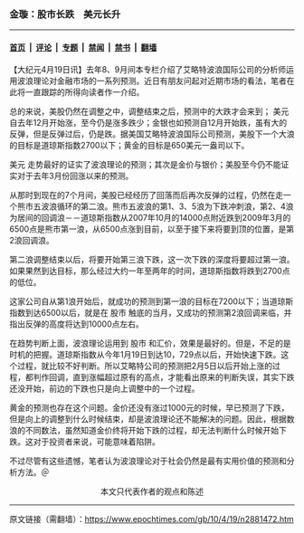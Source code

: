 ### 金璇：股市长跌　美元长升

---

#### [首页](../../../..?n2881472) &nbsp;|&nbsp; [评论](../../../../../epoch-comment?n2881472) &nbsp;|&nbsp; [专题](../../../../../epoch-special?n2881472) &nbsp;|&nbsp; [禁闻](../../../../../epoch-news?n2881472) &nbsp;|&nbsp; [禁书](../../../../../books?n2881472) &nbsp;|&nbsp; [翻墙](https://github.com/gfw-breaker/nogfw/blob/master/README.md?n2881472)


<div class="post_content" id="artbody" itemprop="articleBody">
 <!-- article content begin -->
 <p>
  【大纪元4月19日讯】去年8、9月间本专栏介绍了艾略特波浪国际公司的分析师运用波浪理论对金融市场的一系列预测。近日有朋友问起对近期市场的看法，笔者在此将一直跟踪的所得向读者作一介绍。
 </p>
 <p>
  总的来说，美股仍然在调整之中，调整结束之后，预测中的大跌才会来到；
  <ok href="https://www.epochtimes.com/gb/tag/%E7%BE%8E%E5%85%83.html">
   美元
  </ok>
  自去年12月开始涨，至今仍是涨多跌少；金银也如预测自12月开始跌，虽有大的反弹，但是反弹过后，仍是跌。据美国艾略特波浪国际公司预测，美股下一个大浪的目标是道琼斯指数2700以下；黄金的目标是650美元一盎司以下。
 </p>
 <p>
  <ok href="https://www.epochtimes.com/gb/tag/%E7%BE%8E%E5%85%83.html">
   美元
  </ok>
  走势最好的证实了波浪理论的预测；其次是金价与银价；美股至今仍不能证实对于去年3月份回涨以来的预测。
 </p>
 <p>
  从那时到现在的7个月间，美股已经经历了回落而后再次反弹的过程，仍然在走一个熊市五波浪循环的第二浪。熊市五波浪的第1、3、5浪为下跌冲刺浪，第2、4浪为居间的回调浪－－道琼斯指数从2007年10月的14000点附近跌到2009年3月的6500点是熊市第一浪，从6500点涨到目前，以至于接下来将要到顶的位置，是第2浪回调浪。
 </p>
 <p>
  第二浪调整结束以后，将要开始第三浪下跌，这一次下跌的深度将要超过第一浪。如果果然到达目标，那么经过大约一年至两年的时间，道琼斯指数将跌到2700点的低位。
 </p>
 <p>
  这家公司自从第1浪开始后，就成功的预测到第一浪的目标在7200以下；当道琼斯指数到达6500以后，就是在
  <ok href="https://www.epochtimes.com/gb/tag/%E8%82%A1%E5%B8%82.html">
   股市
  </ok>
  触底的当月，又成功的预测第2浪回调来临，并指出反弹的高度将达到10000点左右。
 </p>
 <p>
  在趋势判断上面，波浪理论运用到
  <ok href="https://www.epochtimes.com/gb/tag/%E8%82%A1%E5%B8%82.html">
   股市
  </ok>
  和汇价，效果是最好的。但是，不足的是时机的把握。道琼斯指数从今年1月19日到达10，729点以后，开始快速下跌。这个过程，就比较不好判断。所以艾略特公司的预测把2月5日以后开始上涨的过程，都判作回调，直到涨幅超过原有的高点，才能看出原来的判断失误，其实下跌还没开始，前边的下跌也只是向上调整中的一个过程。
 </p>
 <p>
  黄金的预测也存在这个问题。金价还没有涨过1000元的时候，早已预测了下跌，但是向上的调整到什么时候结束，却是波浪理论还不能解决的问题。因此，根据数浪的不同数法，虽然知道金价终将开始下跌的过程，却无法判断什么时候开始下跌。这对于投资者来说，可能意味着陷阱。
 </p>
 <p>
  不过尽管有这些遗憾，笔者认为波浪理论对于社会仍然是最有实用价值的预测和分析方法。＠
  <font color="#ffffff">
   (http://www.dajiyuan.com)
  </font>
  <br/>
  <center>
   <font class="GY13">
    本文只代表作者的观点和陈述
   </font>
  </center>
 </p>
 <!-- article content end -->
 <div id="below_article_ad">
 </div>
</div>


---

原文链接（需翻墙）：https://www.epochtimes.com/gb/10/4/19/n2881472.htm